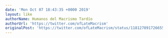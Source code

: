 ```yaml
---
date: 'Mon Oct 07 18:43:35 +0000 2019'
layout: like
authorName: Humanos del Macrismo Tardío
authorUrl: 'https://twitter.com/ofLateMacrism'
originalPost: 'https://twitter.com/ofLateMacrism/status/1181278917266558976'
---
```

